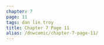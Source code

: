 ```yaml
---
chapter: 7
page: 11
tags: dan lin troy
title: Chapter 7 Page 11
alias: /dnwcomic/chapter-7-page-11/
---
```

